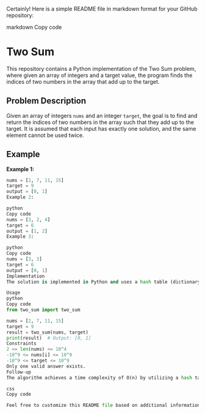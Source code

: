
Certainly! Here is a simple README file in markdown format for your GitHub repository:

markdown
Copy code
# Two Sum

This repository contains a Python implementation of the Two Sum problem, where given an array of integers and a target value, the program finds the indices of two numbers in the array that add up to the target.

## Problem Description

Given an array of integers `nums` and an integer `target`, the goal is to find and return the indices of two numbers in the array such that they add up to the target. It is assumed that each input has exactly one solution, and the same element cannot be used twice.

## Example

**Example 1:**
```python
nums = [2, 7, 11, 15]
target = 9
output = [0, 1]
Example 2:

python
Copy code
nums = [3, 2, 4]
target = 6
output = [1, 2]
Example 3:

python
Copy code
nums = [3, 3]
target = 6
output = [0, 1]
Implementation
The solution is implemented in Python and uses a hash table (dictionary) to achieve a time complexity less than O(n^2). The two_sum function takes an array nums and a target value target as input and returns the indices of the two numbers that add up to the target.

Usage
python
Copy code
from two_sum import two_sum

nums = [2, 7, 11, 15]
target = 9
result = two_sum(nums, target)
print(result)  # Output: [0, 1]
Constraints
2 <= len(nums) <= 10^4
-10^9 <= nums[i] <= 10^9
-10^9 <= target <= 10^9
Only one valid answer exists.
Follow-up
The algorithm achieves a time complexity of O(n) by utilizing a hash table. No further optimizations are necessary for this specific problem.

css
Copy code

Feel free to customize this README file based on additional information or specific details you'd like to include.



